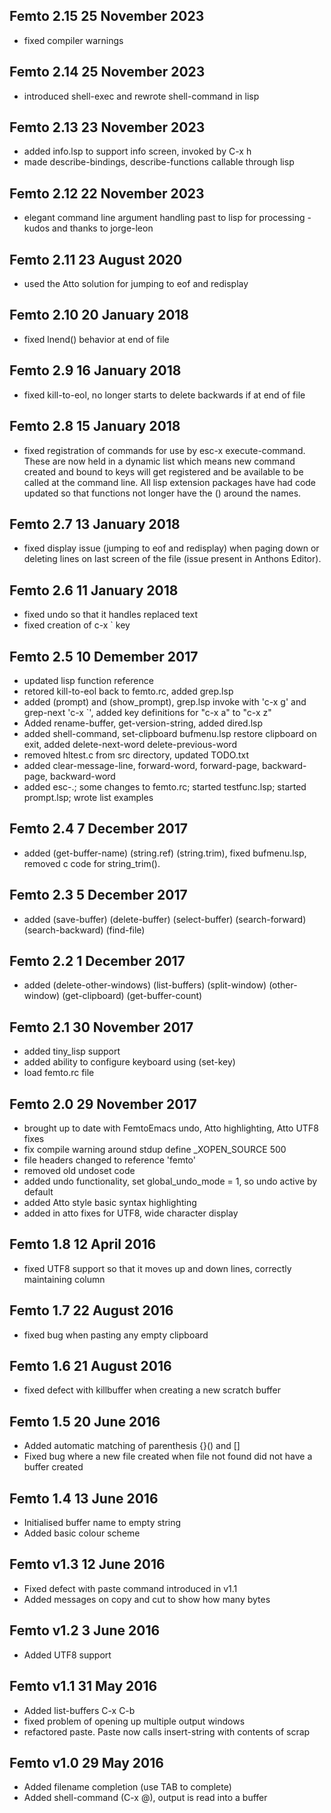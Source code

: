 ## Femto 2.15 25 November 2023
* fixed compiler warnings

## Femto 2.14 25 November 2023
* introduced shell-exec and rewrote shell-command in lisp

## Femto 2.13 23 November 2023
* added info.lsp to support info screen, invoked by C-x h
* made describe-bindings, describe-functions callable through lisp

## Femto 2.12 22 November 2023
* elegant command line argument handling past to lisp for processing - kudos and thanks to jorge-leon 

## Femto 2.11 23 August 2020
* used the Atto solution for jumping to eof and redisplay

## Femto 2.10 20 January 2018
* fixed lnend() behavior at end of file

## Femto 2.9 16 January 2018
* fixed kill-to-eol, no longer starts to delete backwards if at end of file

## Femto 2.8 15 January 2018
* fixed registration of commands for use by esc-x execute-command. These are now held in a dynamic list which means new command created and bound to keys will get registered and be available to be called at the command line. All lisp extension packages have had code updated so that functions not longer have the () around the names.

## Femto 2.7 13 January 2018
* fixed display issue (jumping to eof and redisplay) when paging down or deleting lines on last screen of the file (issue present in Anthons Editor).

## Femto 2.6 11 January 2018
* fixed undo so that it handles replaced text
* fixed creation of c-x ` key

## Femto 2.5 10 Demember 2017
* updated lisp function reference
* retored kill-to-eol back to femto.rc, added grep.lsp
* added (prompt) and (show_prompt), grep.lsp invoke with 'c-x g' and grep-next 'c-x `', added key definitions for "c-x a" to "c-x z"
* Added rename-buffer, get-version-string, added dired.lsp
* added shell-command, set-clipboard bufmenu.lsp restore clipboard on exit, added delete-next-word delete-previous-word
* removed hltest.c from src directory, updated TODO.txt
* added clear-message-line, forward-word, forward-page, backward-page, backward-word
* added esc-.; some changes to femto.rc; started testfunc.lsp; started prompt.lsp; wrote list examples

## Femto 2.4 7 December 2017
* added (get-buffer-name) (string.ref) (string.trim), fixed bufmenu.lsp, removed c code for string_trim().

## Femto 2.3 5 December 2017
*  added (save-buffer) (delete-buffer) (select-buffer) (search-forward) (search-backward) (find-file)

## Femto 2.2 1 December 2017
* added (delete-other-windows) (list-buffers) (split-window) (other-window) (get-clipboard) (get-buffer-count)

## Femto 2.1 30 November 2017
* added tiny_lisp support
* added ability to configure keyboard using (set-key)
* load femto.rc file

## Femto 2.0 29 November 2017
* brought up to date with FemtoEmacs undo, Atto highlighting, Atto UTF8 fixes
* fix compile warning around stdup define _XOPEN_SOURCE 500
* file headers changed to reference 'femto'
* removed old undoset code
* added undo functionality, set global_undo_mode = 1, so undo active by default
* added Atto style basic syntax highlighting
* added in atto fixes for UTF8, wide character display

## Femto 1.8 12 April 2016
* fixed UTF8 support so that it moves up and down lines, correctly maintaining column

## Femto 1.7 22 August 2016
* fixed bug when pasting any empty clipboard

## Femto 1.6 21 August 2016
* fixed defect with killbuffer when creating a new scratch buffer

## Femto 1.5 20 June 2016
* Added automatic matching of parenthesis {}() and []
* Fixed bug where a new file created when file not found did not have a buffer created

## Femto 1.4 13 June 2016
* Initialised buffer name to empty string
* Added basic colour scheme

## Femto v1.3 12 June 2016
* Fixed defect with paste command introduced in v1.1
* Added messages on copy and cut to show how many bytes

## Femto v1.2 3 June 2016
* Added UTF8 support

## Femto v1.1 31 May 2016
* Added list-buffers C-x C-b
* fixed problem of opening up multiple output windows
* refactored paste.  Paste now calls insert-string with contents of scrap

## Femto v1.0 29 May 2016
* Added filename completion (use TAB to complete)
* Added shell-command (C-x @), output is read into a buffer
